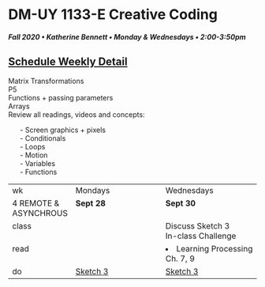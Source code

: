# DM-UY 1133-E Creative Coding
##### Fall 2020 • Katherine Bennett • Monday & Wednesdays • 2:00-3:50pm 

## [Schedule Weekly Detail](Calendar.md) 

<table>
<tr>
<td>wk</td>
<td>Mondays </td>
<td>Wednesdays </td>
</tr>
<!-- dates -->
<tr>
  <td valign="top">4 REMOTE & ASYNCHROUS</td>
  <td valign="top" width="48%"><strong>Sept 28</strong></td>
  <td valign="top" width="48%"><strong>Sept 30</strong></td>
</tr>
<!-- class -->
<tr>
	<td valign="top">class</td>
	Matrix Transformations<br>
	 P5<br>
	Functions + passing parameters <br>
	Arrays<br>
	Review all readings, videos and concepts: <br>
	<ol>
	- Screen graphics + pixels <br>
	- Conditionals <br>
	- Loops<br>
	- Motion <br>
	- Variables <br>
	- Functions <br>
   </ol>
	</td>
	<!-- day Wed -->
	<td valign="top" width="48%">
	</td>
	<td valign="top" width="48%">
     Discuss Sketch 3 <br>
     In-class Challenge <br>
		</td>
</tr>

<!-- homework -->
<tr>
  <td valign="top">read</td>
  	<!-- day Tues -->
  	<td valign="top">
	</td>
  	<!-- day Wed -->
  	<td valign="top"> 
     <li> Learning Processing Ch. 7, 9 </li> 
   </td>
</tr>
 <!-- do -->
<tr>
  <td valign="top">do</td>
	<!-- day Tues -->
 	<td valign ="top"> 
 	<a href = "Sketch_3.md">Sketch 3</a> <br>
 	</td>
  	<!-- day Thurs -->
  	<td valign = "top">
 	<a href = "Sketch_3.md">Sketch 3</a> <br>
  	</td>	
</tr>
</table>